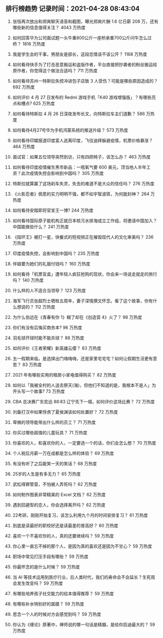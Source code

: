 
## 排行榜趋势 记录时间：2021-04-28 08:43:04
  
  1. 张恒再次放出和郑爽聊天语音和截图，曝光郑爽片酬 1.6 亿日薪 208 万，还有哪些新的信息值得关注？ 4043 万热度
    
  2. 如何回答华为公司面试题一头牛重800公斤一座桥承重700公斤问牛怎么过桥？ 1816 万热度
    
  3. 我是学生会的干事，男朋友是部长，这段恋情该不该公开？ 1168 万热度
    
  4. 如何看待快手为了打击恶意搬运和盗版作者，平台直接把抄袭者的粉丝搬运给原作者，你觉得这个做法合适吗？ 711 万热度
    
  5. 如何看待苏州一特斯拉失控冲进包子店致 3 人受伤？可能是哪些原因造成的？ 692 万热度
    
  6. 如何评价 4 月 27 日发布的 Redmi 游戏手机「K40 游戏增强版」？有哪些亮点和槽点? 625 万热度
    
  7. 如何看待特斯拉 4 月 26 日深夜发布长文，向特斯拉车主们道歉？ 586 万热度
    
  8. 如何看待4月27号华为手机鸿蒙系统的推送升级？ 573 万热度
    
  9. 如何看待印媒报道印度富人逃离印度，飞往迪拜躲避疫情，机票价格暴涨？ 464 万热度
    
  10. 面试官：如果五位领导突然到访，只有四把椅子，该怎么办？ 463 万热度
    
  11. 如何看待印度疫情催生黑市新品：一瓶氧气要 600 美元，顶当地人半年工资？此次疫情失控会影响到中国吗？ 305 万热度
    
  12. 特斯拉就算赢了这场刹车失灵，失去的难道不是大众的信任吗？ 276 万热度
    
  13. 《火影忍者》佩恩的实力明明不强，都不如宇智波斑，为何能封神？ 264 万热度
    
  14. 如何看待安踏即将官宣王一博? 244 万热度
    
  15. 如何看待国际原子能机构正就日本核污水排海成立工作组，将邀请中国加入？中国能做些什么？ 241 万热度
    
  16. 《指环王》被打一星，快餐式的短视频正在摧毁现代人的文化审美吗？ 236 万热度
    
  17. 印度疫情失控，会影响到中国吗？ 235 万热度
    
  18. 伴娘要为她们的礼服付钱吗？ 160 万热度
    
  19. 如何看待「机票盲盒」遭年轻人疯狂抢购的现状，你会来一场说走就走的旅行吗？ 140 万热度
    
  20. 什么样的人不适合当领导？ 123 万热度
    
  21. 海军飞行员张超烈士牺牲五周年，妻子深情撰文怀念。看了这个故事，你有什么想说的？ 112 万热度
    
  22. 为什么伯远在《青春有你 1》糊了却在《创造营 4》火了？ 98 万热度
    
  23. 你们有没有后悔买商务本? 96 万热度
    
  24. 羽毛球开球时能不能杀球？ 88 万热度
    
  25. 如何评价《王者荣耀》新英雄云缨？ 83 万热度
    
  26. 五一假期来临，是选择出门嗨嗨嗨，还是家里宅宅宅？如何让假期生活更有意思？ 83 万热度
    
  27. 2021 年有哪些实用的租房小家电值得购买？ 82 万热度
    
  28. 如何以「我被全村的人送去祭天(海)，但他们不知道的是，我根本不是人」为开头写一个故事? 73 万热度
    
  29. CBA 总决赛广东宏远 88:83 辽宁先下一城，如何评价这场比赛？ 72 万热度
    
  30. 刘备打汉中如果俘虏了夏侯渊该如何处置好？ 72 万热度
    
  31. 卑微的领导能带出什么样的员工？ 71 万热度
    
  32. 你买过哪些超值的儿童玩具？ 71 万热度
    
  33. 你喜欢的人，和喜欢你的人，一定要选一个的话，你们会怎么想？ 70 万热度
    
  34. 个人税后月薪一万在成都是怎么样的体验？ 69 万热度
    
  35. 有没有听了之后能笑一天的笑话？ 68 万热度
    
  36. 25岁的人生是有多无力？ 65 万热度
    
  37. 武松得罪管营，不怕被人弄死吗？ 62 万热度
    
  38. 如何制作图表非常精美的 Excel 文档？ 62 万热度
    
  39. 遇到回避型的恋人，你会选择离开吗？ 62 万热度
    
  40. 22考研，刚刚开始复习，该怎么利用九个月的时间安排复习？ 61 万热度
    
  41. 到底是读最好的职校好还是读最差的普高好？ 60 万热度
    
  42. 喜欢一个不喜欢你的人，真的还要继续吗？ 59 万热度
    
  43. 你心里一直忘不掉的那个人，是因为真的喜欢还是因为不甘心？ 59 万热度
    
  44. 职场中常见打压手段有哪些？ 59 万热度
    
  45. 你最怀念的是什么时候？ 59 万热度
    
  46. 当 AI 等技术运用到医疗行业，后人类时代，我们的寿命会不会延长？生死观会发生改变吗？ 59 万热度
    
  47. 有哪些培养孩子社交能力的绘本值得推荐？ 59 万热度
    
  48. 有哪些补水特别好的面膜？ 59 万热度
    
  49. 思念一个人的时候对方会感觉到吗？ 59 万热度
    
  50. 你认为《缠论》原著中，禅师说的哪一句话是精髓，是给你启迪最大的？ 59 万热度
    